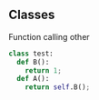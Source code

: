 ## Classes
Function calling other
```py
class test:
  def B():
    return 1;
  def A():
    return self.B();
```
